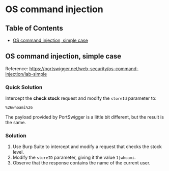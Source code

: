<!-- omit in toc -->
# OS command injection

<!-- omit in toc -->
## Table of Contents

- [OS command injection, simple case](#os-command-injection-simple-case)

## OS command injection, simple case
Reference: https://portswigger.net/web-security/os-command-injection/lab-simple

<!-- omit in toc -->
### Quick Solution
Intercept the **check stock** request and modify the ``storeId`` parameter to:
```
%26whoami%26
```
The payload provided by PortSwigger is a little bit different, but the result is the same.

<!-- omit in toc -->
### Solution
1. Use Burp Suite to intercept and modify a request that checks the stock level.
2. Modify the ``storeID`` parameter, giving it the value ``1|whoami``.
3. Observe that the response contains the name of the current user.